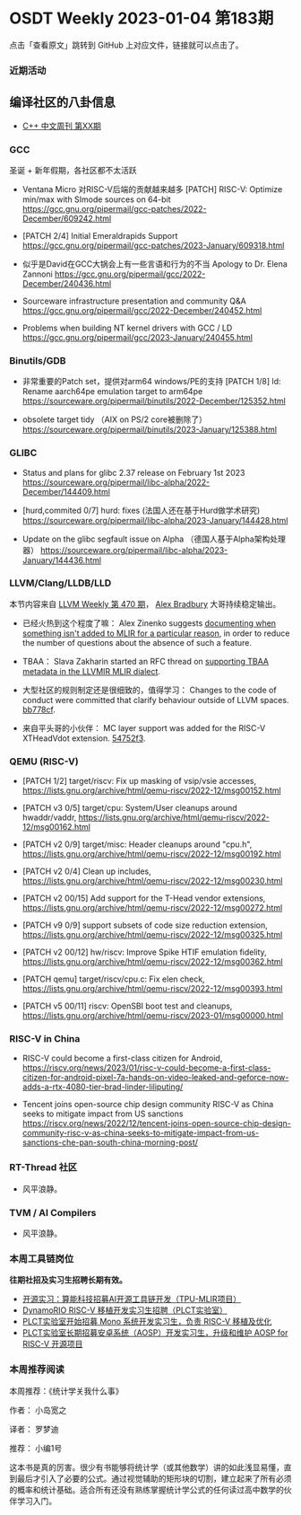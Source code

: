 # OSDT Weekly 2023-01-04 第183期

点击「查看原文」跳转到 GitHub 上对应文件，链接就可以点击了。

### 近期活动

## 编译社区的八卦信息

- [C++ 中文周刊 第XX期]()

### GCC

圣诞 + 新年假期，各社区都不太活跃

- Ventana Micro 对RISC-V后端的贡献越来越多
  [PATCH] RISC-V: Optimize min/max with SImode sources on 64-bit
  https://gcc.gnu.org/pipermail/gcc-patches/2022-December/609242.html

- [PATCH 2/4] Initial Emeraldrapids Support
  https://gcc.gnu.org/pipermail/gcc-patches/2023-January/609318.html

- 似乎是David在GCC大锅会上有一些言语和行为的不当
  Apology to Dr. Elena Zannoni
  https://gcc.gnu.org/pipermail/gcc/2022-December/240436.html

- Sourceware infrastructure presentation and community Q&A
  https://gcc.gnu.org/pipermail/gcc/2022-December/240452.html

- Problems when building NT kernel drivers with GCC / LD
  https://gcc.gnu.org/pipermail/gcc/2023-January/240455.html

### Binutils/GDB

- 非常重要的Patch set，提供对arm64 windows/PE的支持
  [PATCH 1/8] ld: Rename aarch64pe emulation target to arm64pe
  https://sourceware.org/pipermail/binutils/2022-December/125352.html

- obsolete target tidy （AIX on PS/2 core被删除了）
  https://sourceware.org/pipermail/binutils/2023-January/125388.html

### GLIBC

- Status and plans for glibc 2.37 release on February 1st 2023
  https://sourceware.org/pipermail/libc-alpha/2022-December/144409.html

- [hurd,commited 0/7] hurd: fixes (法国人还在基于Hurd做学术研究)
   https://sourceware.org/pipermail/libc-alpha/2023-January/144428.html

- Update on the glibc segfault issue on Alpha （德国人基于Alpha架构处理器）
  https://sourceware.org/pipermail/libc-alpha/2023-January/144436.html

### LLVM/Clang/LLDB/LLD

本节内容来自 [LLVM Weekly 第 470 期](http://llvmweekly.org/issue/470)，
[Alex Bradbury](https://www.linkedin.com/in/alex-bradbury/) 大哥持续稳定输出。

* 已经火热到这个程度了嘛： Alex Zinenko suggests [documenting when something isn't added to MLIR for a particular reason](https://discourse.llvm.org/t/rfc-documenting-when-something-is-not-added-for-a-reason/67422), in order to reduce the number of questions about the absence of such a feature.

* TBAA： Slava Zakharin started an RFC thread on [supporting TBAA metadata in the LLVMIR MLIR dialect](https://discourse.llvm.org/t/rfc-support-tbaa-metadata-in-llvmir-dialect/67436).

* 大型社区的规则制定还是很细致的，值得学习： Changes to the code of conduct were committed that clarify behaviour outside of LLVM spaces. [bb778cf](https://reviews.llvm.org/rGbb778cf36da6).

* 来自平头哥的小伙伴： MC layer support was added for the RISC-V XTHeadVdot extension.
  [54752f3](https://reviews.llvm.org/rG54752f3ff6d5).

### QEMU (RISC-V)

- [PATCH 1/2] target/riscv: Fix up masking of vsip/vsie accesses,
  https://lists.gnu.org/archive/html/qemu-riscv/2022-12/msg00152.html

- [PATCH v3 0/5] target/cpu: System/User cleanups around hwaddr/vaddr,
  https://lists.gnu.org/archive/html/qemu-riscv/2022-12/msg00162.html

- [PATCH v2 0/9] target/misc: Header cleanups around "cpu.h",
  https://lists.gnu.org/archive/html/qemu-riscv/2022-12/msg00192.html

- [PATCH v2 0/4] Clean up includes,
  https://lists.gnu.org/archive/html/qemu-riscv/2022-12/msg00230.html

- [PATCH v2 00/15] Add support for the T-Head vendor extensions,
  https://lists.gnu.org/archive/html/qemu-riscv/2022-12/msg00272.html

- [PATCH v9 0/9] support subsets of code size reduction extension,
  https://lists.gnu.org/archive/html/qemu-riscv/2022-12/msg00325.html

- [PATCH v2 00/12] hw/riscv: Improve Spike HTIF emulation fidelity,
  https://lists.gnu.org/archive/html/qemu-riscv/2022-12/msg00362.html

- [PATCH qemu] target/riscv/cpu.c: Fix elen check,
  https://lists.gnu.org/archive/html/qemu-riscv/2022-12/msg00393.html

- [PATCH v5 00/11] riscv: OpenSBI boot test and cleanups,
  https://lists.gnu.org/archive/html/qemu-riscv/2023-01/msg00000.html

### RISC-V in China

- RISC-V could become a first-class citizen for Android,
  https://riscv.org/news/2023/01/risc-v-could-become-a-first-class-citizen-for-android-pixel-7a-hands-on-video-leaked-and-geforce-now-adds-a-rtx-4080-tier-brad-linder-liliputing/

- Tencent joins open-source chip design community RISC-V as China seeks to mitigate impact from US sanctions
  https://riscv.org/news/2022/12/tencent-joins-open-source-chip-design-community-risc-v-as-china-seeks-to-mitigate-impact-from-us-sanctions-che-pan-south-china-morning-post/

### RT-Thread 社区

- 风平浪静。

### TVM / AI Compilers

- 风平浪静。

### 本周工具链岗位

**往期社招及实习生招聘长期有效。**

- [开源实习：算能科技招募AI开源工具链开发（TPU-MLIR项目）](https://mp.weixin.qq.com/s/IBJh0ip4k11PzIMZecsWSw)
- [DynamoRIO RISC-V 移植开发实习生招聘（PLCT实验室）](https://mp.weixin.qq.com/s/J_5TjT6DOqeOXJXQI5VQxw)
- [PLCT实验室开始招募 Mono 系统开发实习生，负责 RISC-V 移植及优化](https://mp.weixin.qq.com/s/whEW7Hay1jIP1tBzIPay1A)
- [PLCT实验室长期招募安卓系统（AOSP）开发实习生，升级和维护 AOSP for RISC-V 开源项目](https://mp.weixin.qq.com/s/dJP2cEB1nex2inR5c-cJog)


### 本周推荐阅读

本周推荐：《统计学关我什么事》

作者： 小岛宽之

译者： 罗梦迪

推荐： 小编1号

这本书是真的厉害。很少有书能够将统计学（或其他数学）讲的如此浅显易懂，直到最后才引入了必要的公式。通过视觉辅助的矩形块的切割，建立起来了所有必须的概率和统计基础。适合所有还没有熟练掌握统计学公式的任何读过高中数学的伙伴学习入门。
